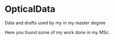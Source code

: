 # OpticalData
Data and drafts used by my in my master degree

Here you found some of my work done in my MSc.
